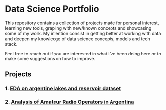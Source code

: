 # Data Science Portfolio

This repository contains a collection of projects made for personal interest, learning new tools, grapling with new/known concepts and showcasing some of my work. My intention consist in getting better at working with data and deepen my knowledge of data science concepts, models and tech stack.

Feel free to reach out if you are interested in what I've been doing here or to make some suggestions on how to improve.

## Projects

### 1. [EDA on argentine lakes and reservoir dataset](/EDA_arg_lakes/)

### 2. [Analysis of Amateur Radio Operators in Argentina](/ham_radio/)